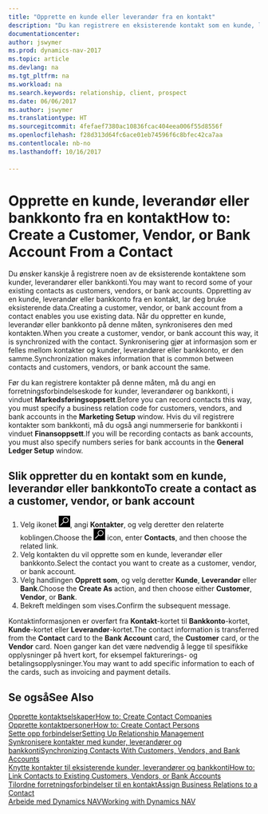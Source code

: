 ```yaml
---
title: "Opprette en kunde eller leverandør fra en kontakt"
description: "Du kan registrere en eksisterende kontakt som en kunde, leverandør eller bankkonto ved å bruke eksisterende data og angi en forretningsforbindelse."
documentationcenter: 
author: jswymer
ms.prod: dynamics-nav-2017
ms.topic: article
ms.devlang: na
ms.tgt_pltfrm: na
ms.workload: na
ms.search.keywords: relationship, client, prospect
ms.date: 06/06/2017
ms.author: jswymer
ms.translationtype: HT
ms.sourcegitcommit: 4fefaef7380ac10836fcac404eea006f55d8556f
ms.openlocfilehash: f28d313d64fc6ace01eb74596f6c8bfec42ca7aa
ms.contentlocale: nb-no
ms.lasthandoff: 10/16/2017

---
```

# <a name="how-to-create-a-customer-vendor-or-bank-account-from-a-contact"></a><span data-ttu-id="6d26d-103">Opprette en kunde, leverandør eller bankkonto fra en kontakt</span><span class="sxs-lookup"><span data-stu-id="6d26d-103">How to: Create a Customer, Vendor, or Bank Account From a Contact</span></span>
<span data-ttu-id="6d26d-104">Du ønsker kanskje å registrere noen av de eksisterende kontaktene som kunder, leverandører eller bankkonti.</span><span class="sxs-lookup"><span data-stu-id="6d26d-104">You may want to record some of your existing contacts as customers, vendors, or bank accounts.</span></span> <span data-ttu-id="6d26d-105">Oppretting av en kunde, leverandør eller bankkonto fra en kontakt, lar deg bruke eksisterende data.</span><span class="sxs-lookup"><span data-stu-id="6d26d-105">Creating a customer, vendor, or bank account from a contact enables you use existing data.</span></span> <span data-ttu-id="6d26d-106">Når du oppretter en kunde, leverandør eller bankkonto på denne måten, synkroniseres den med kontakten.</span><span class="sxs-lookup"><span data-stu-id="6d26d-106">When you create a customer, vendor, or bank account this way, it is synchronized with the contact.</span></span> <span data-ttu-id="6d26d-107">Synkronisering gjør at informasjon som er felles mellom kontakter og kunder, leverandører eller bankkonto, er den samme.</span><span class="sxs-lookup"><span data-stu-id="6d26d-107">Synchronization makes information that is common between contacts and customers, vendors, or bank account the same.</span></span>

<span data-ttu-id="6d26d-108">Før du kan registrere kontakter på denne måten, må du angi en forretningsforbindelseskode for kunder, leverandører og bankkonti, i vinduet **Markedsføringsoppsett**.</span><span class="sxs-lookup"><span data-stu-id="6d26d-108">Before you can record contacts this way, you must specify a business relation code for customers, vendors, and bank accounts in the **Marketing Setup** window.</span></span> <span data-ttu-id="6d26d-109">Hvis du vil registrere kontakter som bankkonti, må du også angi nummerserie for bankkonti i vinduet **Finansoppsett**.</span><span class="sxs-lookup"><span data-stu-id="6d26d-109">If you will be recording contacts as bank accounts, you must also specify numbers series for bank accounts in the **General Ledger Setup** window.</span></span>

## <a name="to-create-a-contact-as-a-customer-vendor-or-bank-account"></a><span data-ttu-id="6d26d-110">Slik oppretter du en kontakt som en kunde, leverandør eller bankkonto</span><span class="sxs-lookup"><span data-stu-id="6d26d-110">To create a contact as a customer, vendor, or bank account</span></span>
1. <span data-ttu-id="6d26d-111">Velg ikonet ![Søk etter side eller rapport](media/ui-search/search_small.png "Søk etter side eller rapport"), angi **Kontakter**, og velg deretter den relaterte koblingen.</span><span class="sxs-lookup"><span data-stu-id="6d26d-111">Choose the ![Search for Page or Report](media/ui-search/search_small.png "Search for Page or Report icon") icon, enter **Contacts**, and then choose the related link.</span></span>
2. <span data-ttu-id="6d26d-112">Velg kontakten du vil opprette som en kunde, leverandør eller bankkonto.</span><span class="sxs-lookup"><span data-stu-id="6d26d-112">Select the contact you want to create as a customer, vendor, or bank account.</span></span>
3. <span data-ttu-id="6d26d-113">Velg handlingen **Opprett som**, og velg deretter **Kunde**, **Leverandør** eller **Bank**.</span><span class="sxs-lookup"><span data-stu-id="6d26d-113">Choose the **Create As** action, and then choose either **Customer**, **Vendor**, or **Bank**.</span></span>
4. <span data-ttu-id="6d26d-114">Bekreft meldingen som vises.</span><span class="sxs-lookup"><span data-stu-id="6d26d-114">Confirm the subsequent message.</span></span>

<span data-ttu-id="6d26d-115">Kontaktinformasjonen er overført fra **Kontakt**-kortet til **Bankkonto**-kortet, **Kunde**-kortet eller **Leverandør**-kortet.</span><span class="sxs-lookup"><span data-stu-id="6d26d-115">The contact information is transferred from the **Contact** card to the **Bank Account** card, the **Customer** card, or the **Vendor** card.</span></span> <span data-ttu-id="6d26d-116">Noen ganger kan det være nødvendig å legge til spesifikke opplysninger på hvert kort, for eksempel fakturerings- og betalingsopplysninger.</span><span class="sxs-lookup"><span data-stu-id="6d26d-116">You may want to add specific information to each of the cards, such as invoicing and payment details.</span></span>

## <a name="see-also"></a><span data-ttu-id="6d26d-117">Se også</span><span class="sxs-lookup"><span data-stu-id="6d26d-117">See Also</span></span>
[<span data-ttu-id="6d26d-118">Opprette kontaktselskaper</span><span class="sxs-lookup"><span data-stu-id="6d26d-118">How to: Create Contact Companies</span></span>](marketing-create-contact-companies.md)  
[<span data-ttu-id="6d26d-119">Opprette kontaktpersoner</span><span class="sxs-lookup"><span data-stu-id="6d26d-119">How to: Create Contact Persons</span></span>](marketing-create-contact-persons.md)  
[<span data-ttu-id="6d26d-120">Sette opp forbindelser</span><span class="sxs-lookup"><span data-stu-id="6d26d-120">Setting Up Relationship Management</span></span>](marketing-setup-marketing.md)  
[<span data-ttu-id="6d26d-121">Synkronisere kontakter med kunder, leverandører og bankkonti</span><span class="sxs-lookup"><span data-stu-id="6d26d-121">Synchronizing Contacts With Customers, Vendors, and Bank Accounts</span></span>](marketing-synchronize-contacts-customers-vendors-bank-accounts.md)  
[<span data-ttu-id="6d26d-122">Knytte kontakter til eksisterende kunder, leverandører og bankkonti</span><span class="sxs-lookup"><span data-stu-id="6d26d-122">How to: Link Contacts to Existing Customers, Vendors, or Bank Accounts</span></span>](marketing-how-link-contact.md)  
[<span data-ttu-id="6d26d-123">Tilordne forretningsforbindelser til en kontakt</span><span class="sxs-lookup"><span data-stu-id="6d26d-123">Assign Business Relations to a Contact</span></span>](marketing-business-relations.md#AssignBusRelContact)  
[<span data-ttu-id="6d26d-124">Arbeide med Dynamics NAV</span><span class="sxs-lookup"><span data-stu-id="6d26d-124">Working with Dynamics NAV</span></span>](ui-work-product.md)

